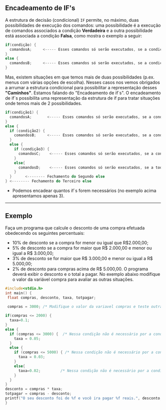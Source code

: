 Encadeamento de IF's  
----
A estrutura de decisão (condicional) ```IF``` permite, no máximo, duas possibilidades de execução dos comandos: uma possibilidade é a execução de comandos associados a condição <b>Verdadeira</b> e a outra possibilidade está associada a condição <b>Falsa</b>, como mostra o exemplo a seguir:
``` C
if(condição) {
  comandosA;     <----- Esses comandos só serão executados, se a condição for avaliada Verdadeira.
} 
else {
  comandosB;     <----- Esses comandos só serão executados, se a condição for avaliada Falsa.
}
```
Mas, existem situações em que temos mais de duas possibilidades (p.ex. menus com várias opções de escolha). Nesses casos nos vemos obrigados a arrumar a estrutura condicional para possibilitar a representação desses <b>"Caminhos"</b>. Estamos falando do "Encadeamento de if´s". O encadeamento de if´s possibilita uma representação da estrutura de if para tratar situações onde temos mais de 2 possibilidades.
``` C
if(condição1) {
  comandosA;       <----- Esses comandos só serão executados, se a condição1 for avaliada Verdadeira.
} 
else {
  if (condição2) { 
    comandosB;     <----- Esses comandos só serão executados, se a condição2 for avaliada Verdadeira.
  }
  else {
    if (condição3) {
      comandosC;    <----- Esses comandos só serão executados, se a condição3 for avaliada Verdadeira. 
    }  
    else{
      comandosD;    <----- Esses comandos só serão executados, se a todas as condições acima forem avaliadas Falsa.               
    }
  }      <-------- Fechamento do Segundo else   
} <-------- Fechamento do Terceiro else  
```
+ Podemos encadear quantos if´s forem necessários (no exemplo acima apresentamos apenas 3).
----
Exemplo
----
Faça um programa que calcule o desconto de uma compra efetuada obedecendo os seguintes percentuais: 
+ 10% de desconto se a compra for menor ou igual que R$2.000,00; 
+ 5% de desconto se a compra for maior que R$ 2.000,00 e menor ou igual a R$ 3.000,00;
+ 3% de desconto se for maior que R$ 3.000,00 e menor ou igual a R$ 5.000,00;
+ 2% de desconto para compras acima de R$ 5.000,00.
O programa deverá exibir o desconto e o total a pagar.
No exemplo abaixo modifique o valor da variável compra para avaliar as outras situações.
``` C runnable
#include<stdio.h>
int main() {
 float compras, desconto, taxa, totpagar;

 compras = 3000; /* Modifique o valor da variavel compras e teste outras condições*/
 
if(compras <= 2000) {
  taxa=0.1;       
} 
else {
  if (compras <= 3000) {  /* Nessa condição não é necessário por a condição de maior que 2000, pois nesse if já é maior que 2000*/
    taxa = 0.05;     
  }
  else {
    if (compras <= 5000) { /* Nessa condição não é necessário por a condição de maior que 3000, pois nesse if já é maior que 3000*/
      taxa = 0.03;    
    }  
    else{
      taxa=0.02;         /* Nessa condição não é necessário por a condição de maior que 2000, pois nesse if já é maior que 2000*/        
    }
  }     
} 
desconto = compras * taxa;
totpagar = compras - desconto;
printf("O seu desconto foi de %f e você ira pagar %f reais.", desconto, totpagar);
}
```
